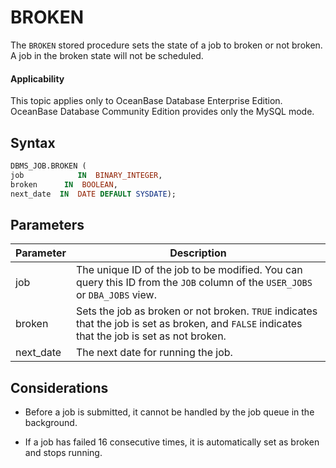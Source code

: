 BROKEN
===========================

The `BROKEN` stored procedure sets the state of a job to broken or not broken. A job in the broken state will not be scheduled.

<main id="notice" >
    <h4>Applicability</h4>
    <p>This topic applies only to OceanBase Database Enterprise Edition. OceanBase Database Community Edition provides only the MySQL mode. </p>
  </main>

Syntax
-----------------------

```sql
DBMS_JOB.BROKEN (
job            IN  BINARY_INTEGER,
broken      IN  BOOLEAN,
next_date  IN  DATE DEFAULT SYSDATE);
```



Parameters
-------------------------



| Parameter | Description |
|-----------|---------------------------------------------------------------------|
| job | The unique ID of the job to be modified. You can query this ID from the `JOB` column of the `USER_JOBS` or `DBA_JOBS` view.  |
| broken | Sets the job as broken or not broken. `TRUE` indicates that the job is set as broken, and `FALSE` indicates that the job is set as not broken.  |
| next_date | The next date for running the job.  |



Considerations
-------------------------

* Before a job is submitted, it cannot be handled by the job queue in the background.



* If a job has failed 16 consecutive times, it is automatically set as broken and stops running.






